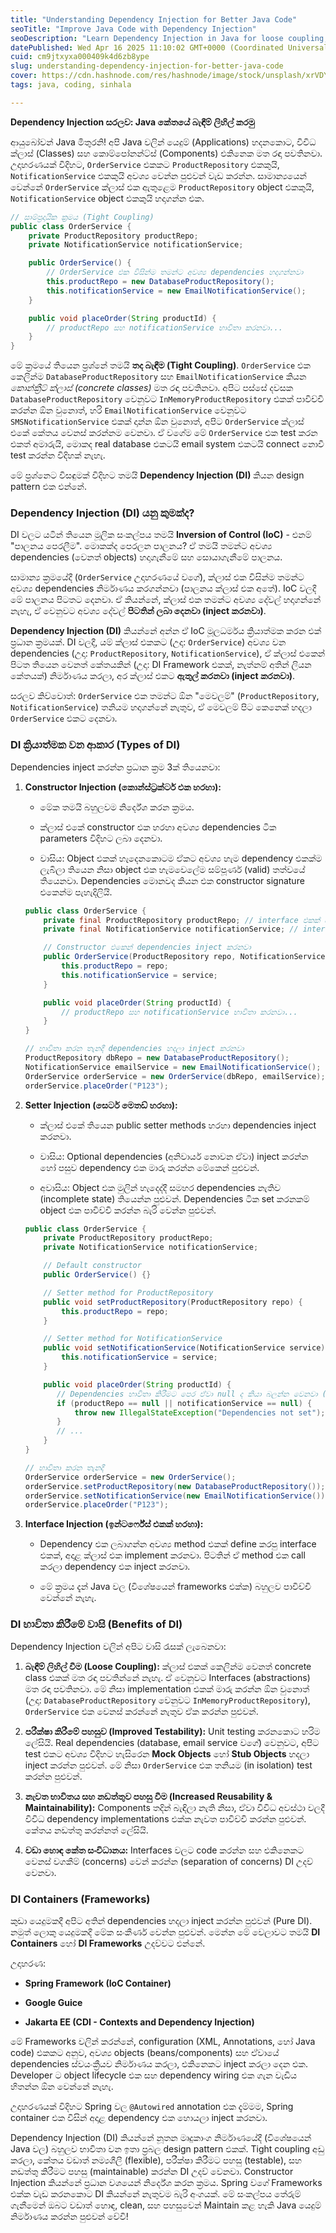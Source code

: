 ```yaml
---
title: "Understanding Dependency Injection for Better Java Code"
seoTitle: "Improve Java Code with Dependency Injection"
seoDescription: "Learn Dependency Injection in Java for loose coupling, better maintainability, and testability. Explore Constructor, Setter, and Interface Injection"
datePublished: Wed Apr 16 2025 11:10:02 GMT+0000 (Coordinated Universal Time)
cuid: cm9jtxyxa000409k4d6zb8ype
slug: understanding-dependency-injection-for-better-java-code
cover: https://cdn.hashnode.com/res/hashnode/image/stock/unsplash/xrVDYZRGdw4/upload/fcf5882abe67b43beb690a29938ddd64.jpeg
tags: java, coding, sinhala

---
```


**Dependency Injection සරලව: Java කේතයේ බැඳීම් ලිහිල් කරමු**

ආයුබෝවන් Java මිතුරනි! අපි Java වලින් යෙදුම් (Applications) හදනකොට, විවිධ ක්ලාස් (Classes) සහ කොම්පෝනන්ට්ස් (Components) එකිනෙක මත රඳා පවතිනවා. උදාහරණයක් විදිහට, `OrderService` එකකට `ProductRepository` එකකුයි, `NotificationService` එකකුයි අවශ්‍ය වෙන්න පුළුවන් වැඩ කරන්න. සාමාන්‍යයෙන් වෙන්නේ `OrderService` ක්ලාස් එක ඇතුළෙම `ProductRepository` object එකකුයි, `NotificationService` object එකකුයි හදාගන්න එක.

```java
// සාම්ප්‍රදායික ක්‍රමය (Tight Coupling)
public class OrderService {
    private ProductRepository productRepo;
    private NotificationService notificationService;

    public OrderService() {
        // OrderService එක විසින්ම තමන්ට අවශ්‍ය dependencies හදාගන්නවා
        this.productRepo = new DatabaseProductRepository();
        this.notificationService = new EmailNotificationService();
    }

    public void placeOrder(String productId) {
        // productRepo සහ notificationService භාවිතා කරනවා...
    }
}
```

මේ ක්‍රමයේ තියෙන ප්‍රශ්නේ තමයි **තද බැඳීම (Tight Coupling)**. `OrderService` එක කෙලින්ම `DatabaseProductRepository` සහ `EmailNotificationService` කියන *කොන්ක්‍රීට් ක්ලාස් (concrete classes)* මත රඳා පවතිනවා. අපිට පස්සේ දවසක `DatabaseProductRepository` වෙනුවට `InMemoryProductRepository` එකක් පාවිච්චි කරන්න ඕන වුනොත්, හරි `EmailNotificationService` වෙනුවට `SMSNotificationService` එකක් දාන්න ඕන වුනොත්, අපිට `OrderService` ක්ලාස් එකේ කේතය වෙනස් කරන්නම වෙනවා. ඒ වගේම මේ `OrderService` එක test කරන එකත් අමාරුයි, මොකද real database එකටයි email system එකටයි connect නොවී test කරන්න විදිහක් නැහැ.

මේ ප්‍රශ්නෙට විසඳුමක් විදිහට තමයි **Dependency Injection (DI)** කියන design pattern එක එන්නේ.

### **Dependency Injection (DI) යනු කුමක්ද?**

DI වලට යටින් තියෙන මූලික සංකල්පය තමයි **Inversion of Control (IoC)** - එනම් "පාලනය පෙරලීම". මොකක්ද පෙරලන පාලනය? ඒ තමයි තමන්ට අවශ්‍ය dependencies (වෙනත් objects) හදාගැනීමේ සහ සොයාගැනීමේ පාලනය.

සාමාන්‍ය ක්‍රමයේදී (`OrderService` උදාහරණයේ වගේ), ක්ලාස් එක විසින්ම තමන්ට අවශ්‍ය dependencies නිර්මාණය කරගන්නවා (පාලනය ක්ලාස් එක අතේ). IoC වලදී මේ පාලනය පිටතට දෙනවා. ඒ කියන්නේ, ක්ලාස් එක තමන්ට අවශ්‍ය දේවල් හදාගන්නේ නැහැ, ඒ වෙනුවට අවශ්‍ය දේවල් **පිටතින් ලබා දෙනවා (inject කරනවා)**.

**Dependency Injection (DI)** කියන්නේ අන්න ඒ IoC මූලධර්මය ක්‍රියාත්මක කරන එක් ප්‍රධාන ක්‍රමයක්. DI වලදී, යම් ක්ලාස් එකකට (උදා: `OrderService`) අවශ්‍ය වන dependencies (උදා: `ProductRepository`, `NotificationService`), ඒ ක්ලාස් එකෙන් පිටත තියෙන වෙනත් කේතයකින් (උදා: DI Framework එකක්, නැත්නම් අතින් ලියන කේතයක්) නිර්මාණය කරලා, අර ක්ලාස් එකට **ඇතුල් කරනවා (inject කරනවා)**.

සරලව කිව්වොත්: `OrderService` එක තමන්ට ඕන "මෙවලම්" (`ProductRepository`, `NotificationService`) තනියම හදාගන්නේ නැතුව, ඒ මෙවලම් පිට කෙනෙක් හදලා `OrderService` එකට දෙනවා.

### **DI ක්‍රියාත්මක වන ආකාර (Types of DI)**

Dependencies inject කරන්න ප්‍රධාන ක්‍රම 3ක් තියෙනවා:

1. **Constructor Injection (කොන්ස්ට්‍රක්ටර් එක හරහා):**
    
    * මේක තමයි බහුලවම නිර්දේශ කරන ක්‍රමය.
        
    * ක්ලාස් එකේ constructor එක හරහා අවශ්‍ය dependencies ටික parameters විදිහට ලබා දෙනවා.
        
    * වාසිය: Object එකක් හැදෙනකොටම ඒකට අවශ්‍ය හැම dependency එකක්ම ලැබිලා තියෙන නිසා object එක හැමවෙලේම සම්පූර්ණ (valid) තත්වයේ තියෙනවා. Dependencies මොනවද කියන එක constructor signature එකෙන්ම පැහැදිලියි.
        
    
    ```java
    public class OrderService {
        private final ProductRepository productRepo; // interface එකක් පාවිච්චි කරනවා
        private final NotificationService notificationService; // interface එකක් පාවිච්චි කරනවා
    
        // Constructor එකෙන් dependencies inject කරනවා
        public OrderService(ProductRepository repo, NotificationService service) {
            this.productRepo = repo;
            this.notificationService = service;
        }
    
        public void placeOrder(String productId) {
            // productRepo සහ notificationService භාවිතා කරනවා...
        }
    }
    
    // භාවිතා කරන තැනදී dependencies හදලා inject කරනවා
    ProductRepository dbRepo = new DatabaseProductRepository();
    NotificationService emailService = new EmailNotificationService();
    OrderService orderService = new OrderService(dbRepo, emailService); // Dependencies inject කිරීම
    orderService.placeOrder("P123");
    ```
    
2. **Setter Injection (සෙටර් මෙතඩ් හරහා):**
    
    * ක්ලාස් එකේ තියෙන public setter methods හරහා dependencies inject කරනවා.
        
    * වාසිය: Optional dependencies (අනිවාර්ය නොවන ඒවා) inject කරන්න හෝ පසුව dependency එක මාරු කරන්න මේකෙන් පුළුවන්.
        
    * අවාසිය: Object එක මුලින් හැදෙද්දී සමහර dependencies නැතිව (incomplete state) තියෙන්න පුළුවන්. Dependencies ටික set කරනකම් object එක පාවිච්චි කරන්න බැරි වෙන්න පුළුවන්.
        
    
    ```java
    public class OrderService {
        private ProductRepository productRepo;
        private NotificationService notificationService;
    
        // Default constructor
        public OrderService() {}
    
        // Setter method for ProductRepository
        public void setProductRepository(ProductRepository repo) {
            this.productRepo = repo;
        }
    
        // Setter method for NotificationService
        public void setNotificationService(NotificationService service) {
            this.notificationService = service;
        }
    
        public void placeOrder(String productId) {
           // Dependencies භාවිතා කිරීමට පෙර ඒවා null ද කියා බලන්න වෙනවා (අවශ්‍ය නම්)
           if (productRepo == null || notificationService == null) {
               throw new IllegalStateException("Dependencies not set");
           }
           // ...
        }
    }
    
    // භාවිතා කරන තැනදී
    OrderService orderService = new OrderService();
    orderService.setProductRepository(new DatabaseProductRepository()); // Setter හරහා inject කිරීම
    orderService.setNotificationService(new EmailNotificationService()); // Setter හරහා inject කිරීම
    orderService.placeOrder("P123");
    ```
    
3. **Interface Injection (ඉන්ටර්ෆේස් එකක් හරහා):**
    
    * Dependency එක ලබාගන්න අවශ්‍ය method එකක් define කරපු interface එකක්, අදාළ ක්ලාස් එක implement කරනවා. පිටතින් ඒ method එක call කරලා dependency එක inject කරනවා.
        
    * මේ ක්‍රමය දැන් Java වල (විශේෂයෙන් frameworks එක්ක) බහුලව පාවිච්චි වෙන්නේ නැහැ.
        

### **DI භාවිතා කිරීමේ වාසි (Benefits of DI)**

Dependency Injection වලින් අපිට වාසි රැසක් ලැබෙනවා:

1. **බැඳීම් ලිහිල් වීම (Loose Coupling):** ක්ලාස් එකක් කෙලින්ම වෙනත් concrete class එකක් මත රඳා පවතින්නේ නැහැ. ඒ වෙනුවට Interfaces (abstractions) මත රඳා පවතිනවා. මේ නිසා implementation එකක් මාරු කරන්න ඕන වුනොත් (උදා: `DatabaseProductRepository` වෙනුවට `InMemoryProductRepository`), `OrderService` එක වෙනස් කරන්නේ නැතුව ඒක කරන්න පුළුවන්.
    
2. **පරීක්ෂා කිරීමේ පහසුව (Improved Testability):** Unit testing කරනකොට හරිම ලේසියි. Real dependencies (database, email service වගේ) වෙනුවට, අපිට test එකට අවශ්‍ය විදිහට හැසිරෙන **Mock Objects** හෝ **Stub Objects** හදලා inject කරන්න පුළුවන්. මේ නිසා `OrderService` එක තනියම (in isolation) test කරන්න පුළුවන්.
    
3. **නැවත භාවිතය සහ නඩත්තුව පහසු වීම (Increased Reusability & Maintainability):** Components තදින් බැඳිලා නැති නිසා, ඒවා විවිධ අවස්ථා වලදී විවිධ dependency implementations එක්ක නැවත පාවිච්චි කරන්න පුළුවන්. කේතය නඩත්තු කරන්නත් ලේසියි.
    
4. **වඩා හොඳ කේත සංවිධානය:** Interfaces වලට code කරන්න සහ එකිනෙකට වෙනස් වගකීම් (concerns) වෙන් කරන්න (separation of concerns) DI උදව් වෙනවා.
    

### **DI Containers (Frameworks)**

කුඩා යෙදුමකදී අපිට අතින් dependencies හදලා inject කරන්න පුළුවන් (Pure DI). නමුත් ලොකු යෙදුමකදී මේක සංකීර්ණ වෙන්න පුළුවන්. මෙන්න මේ වෙලාවට තමයි **DI Containers** හෝ **DI Frameworks** උදව්වට එන්නේ.

උදාහරණ:

* **Spring Framework (IoC Container)**
    
* **Google Guice**
    
* **Jakarta EE (CDI - Contexts and Dependency Injection)**
    

මේ Frameworks වලින් කරන්නේ, configuration (XML, Annotations, හෝ Java code) එකකට අනුව, අවශ්‍ය objects (beans/components) සහ ඒවායේ dependencies ස්වයංක්‍රීයව නිර්මාණය කරලා, එකිනෙකට inject කරලා දෙන එක. Developer ට object lifecycle එක සහ dependency wiring එක ගැන වැඩිය හිතන්න ඕන වෙන්නේ නැහැ.

උදාහරණයක් විදිහට Spring වල `@Autowired` annotation එක දැම්මම, Spring container එක විසින් අදාළ dependency එක හොයලා inject කරනවා.

Dependency Injection (DI) කියන්නේ නූතන මෘදුකාංග නිර්මාණයේදී (විශේෂයෙන් Java වල) බහුලව භාවිතා වන ඉතා ප්‍රබල design pattern එකක්. Tight coupling අඩු කරලා, කේතය වඩාත් නම්‍යශීලී (flexible), පරීක්ෂා කිරීමට පහසු (testable), සහ නඩත්තු කිරීමට පහසු (maintainable) කරන්න DI උදව් වෙනවා. Constructor Injection කියන්නේ ප්‍රධාන වශයෙන් නිර්දේශ කරන ක්‍රමය. Spring වගේ Frameworks එක්ක වැඩ කරනකොට DI කියන්නේ නැතුවම බැරි අංගයක්. මේ සංකල්පය තේරුම් ගැනීමෙන් ඔබට වඩාත් හොඳ, clean, සහ පහසුවෙන් Maintain කළ හැකි Java යෙදුම් නිර්මාණය කරන්න පුළුවන් වේවි!